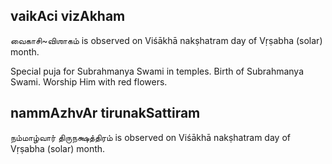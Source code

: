 ## vaikAci vizAkham

வைகாசி~விஶாகம் is observed on Viśākhā nakṣhatram day of Vṛṣabha (solar) month.

Special puja for Subrahmanya Swami in temples. Birth of Subrahmanya Swami. Worship Him with red flowers.

## nammAzhvAr tirunakSattiram

நம்மாழ்வார் திருநக்ஷத்திரம் is observed on Viśākhā nakṣhatram day of Vṛṣabha (solar) month.



